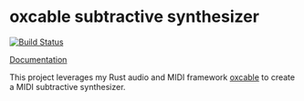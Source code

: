 oxcable subtractive synthesizer
===============================

[![Build Status](https://travis-ci.org/oxcable/subtractive-synth.svg?branch=master)](https://travis-ci.org/oxcable/subtractive-synth)

[Documentation](http://oxcable.github.io/subtractive-synth/doc/oxcable_subtractive_synth/index.html)

This project leverages my Rust audio and MIDI framework
[oxcable](https://github.com/oxcable/oxcable) to create a MIDI subtractive
synthesizer.
